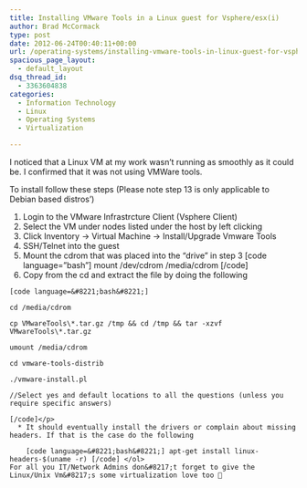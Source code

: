 ```yaml
---
title: Installing VMware Tools in a Linux guest for Vsphere/esx(i)
author: Brad McCormack
type: post
date: 2012-06-24T00:40:11+00:00
url: /operating-systems/installing-vmware-tools-in-linux-guest-for-vsphereesxi-deb-based-distro/
spacious_page_layout:
  - default_layout
dsq_thread_id:
  - 3363604838
categories:
  - Information Technology
  - Linux
  - Operating Systems
  - Virtualization

---
```

I noticed that a Linux VM at my work wasn&#8217;t running as smoothly as it could be. I confirmed that it was not using VMWare tools.

To install follow these steps (Please note step 13 is only applicable to Debian based distros&#8217;)

  1. Login to the VMware Infrastrcture Client (Vsphere Client)
  2. Select the VM under nodes listed under the host by left clicking
  3. Click Inventory -> Virtual Machine -> Install/Upgrade Vmware Tools
  4. SSH/Telnet into the guest
  5. Mount the cdrom that was placed into the &#8220;drive&#8221; in step 3 [code language=&#8221;bash&#8221;] mount /dev/cdrom /media/cdrom [/code]
  6. Copy from the cd and extract the file by doing the following
  
    [code language=&#8221;bash&#8221;]
  
    cd /media/cdrom
  
    cp VMwareTools\*.tar.gz /tmp && cd /tmp && tar -xzvf VMwareTools\*.tar.gz
  
    umount /media/cdrom
  
    cd vmware-tools-distrib
  
    ./vmware-install.pl
  
    //Select yes and default locations to all the questions (unless you require specific answers)
  
    [/code]</p> 
      * It should eventually install the drivers or complain about missing headers. If that is the case do the following
  
        [code language=&#8221;bash&#8221;] apt-get install linux-headers-$(uname -r) [/code] </ol> 
    For all you IT/Network Admins don&#8217;t forget to give the Linux/Unix Vm&#8217;s some virtualization love too 🙂